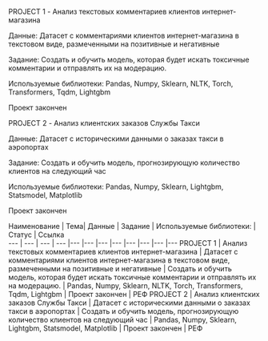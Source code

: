 PROJECT 1 - Анализ текстовых комментариев клиентов интернет-магазина

Данные: Датасет с комментариями клиентов интернет-магазина в текстовом виде, размеченными на позитивные и негативные

Задание: Создать и обучить модель, которая будет искать токсичные комментарии и отправлять их на модерацию.

Используемые библиотеки: Pandas, Numpy, Sklearn, NLTK, Torch, Transformers, Tqdm, Lightgbm

Проект закончен

PROJECT 2 - Анализ клиентских заказов Службы Такси

Данные: Датасет c историческими данными о заказах такси в аэропортах

Задание: Создать и обучить модель, прогнозирующую количество клиентов на следующий час

Используемые библиотеки: Pandas, Numpy, Sklearn, Lightgbm, Statsmodel, Matplotlib

Проект закончен

Наименование | Тема| Данные | Задание | Используемые библиотеки: | Статус | Ссылка  
--- | --- | --- | --- |--- |--- |--- |--- |--- |--- |--- |---
PROJECT 1 | Анализ текстовых комментариев клиентов интернет-магазина | Датасет с комментариями клиентов интернет-магазина в текстовом виде, размеченными на позитивные и негативные | Создать и обучить модель, которая будет искать токсичные комментарии и отправлять их на модерацию. | Pandas, Numpy, Sklearn, NLTK, Torch, Transformers, Tqdm, Lightgbm | Проект закончен | РЕФ 
PROJECT 2 | Анализ клиентских заказов Службы Такси | Датасет c историческими данными о заказах такси в аэропортах | Создать и обучить модель, прогнозирующую количество клиентов на следующий час | Pandas, Numpy, Sklearn, Lightgbm, Statsmodel, Matplotlib | Проект закончен | РЕФ 
